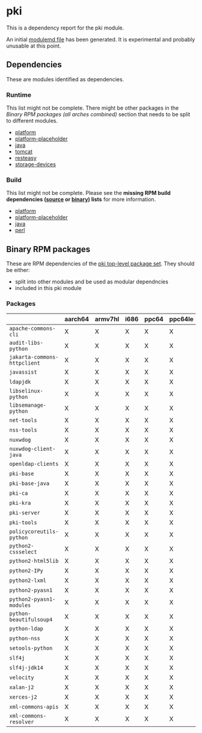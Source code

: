 # pki
This is a dependency report for the pki module.

An initial [modulemd file](pki.yaml) has been generated. It is experimental and probably unusable at this point.
## Dependencies
These are modules identified as dependencies.
### Runtime
This list might not be complete. There might be other packages in the *Binary RPM packages (all arches combined)* section that needs to be split to different modules.
* [platform](../platform)
* [platform-placeholder](../platform-placeholder)
* [java](../java)
* [tomcat](../tomcat)
* [resteasy](../resteasy)
* [storage-devices](../storage-devices)
### Build
This list might not be complete.
Please see the **missing RPM build dependencies ([source](all/buildtime-source-packages-short.txt) or [binary](all/buildtime-binary-packages-short.txt)) lists** for more information.
* [platform](../platform)
* [platform-placeholder](../platform-placeholder)
* [java](../java)
* [perl](../perl)
## Binary RPM packages
These are RPM dependencies of the [pki top-level package set](pki.csv). They should be either:
* split into other modules and be used as modular dependncies
* included in this pki module
### Packages
| |aarch64 |armv7hl |i686 |ppc64 |ppc64le |s390x |x86_64 |
|---|---|---|---|---|---|---|---|
| `apache-commons-cli` | X | X | X | X | X | X | X |
| `audit-libs-python` | X | X | X | X | X | X | X |
| `jakarta-commons-httpclient` | X | X | X | X | X | X | X |
| `javassist` | X | X | X | X | X | X | X |
| `ldapjdk` | X | X | X | X | X | X | X |
| `libselinux-python` | X | X | X | X | X | X | X |
| `libsemanage-python` | X | X | X | X | X | X | X |
| `net-tools` | X | X | X | X | X | X | X |
| `nss-tools` | X | X | X | X | X | X | X |
| `nuxwdog` | X | X | X | X | X | X | X |
| `nuxwdog-client-java` | X | X | X | X | X | X | X |
| `openldap-clients` | X | X | X | X | X | X | X |
| `pki-base` | X | X | X | X | X | X | X |
| `pki-base-java` | X | X | X | X | X | X | X |
| `pki-ca` | X | X | X | X | X | X | X |
| `pki-kra` | X | X | X | X | X | X | X |
| `pki-server` | X | X | X | X | X | X | X |
| `pki-tools` | X | X | X | X | X | X | X |
| `policycoreutils-python` | X | X | X | X | X | X | X |
| `python2-cssselect` | X | X | X | X | X | X | X |
| `python2-html5lib` | X | X | X | X | X | X | X |
| `python2-IPy` | X | X | X | X | X | X | X |
| `python2-lxml` | X | X | X | X | X | X | X |
| `python2-pyasn1` | X | X | X | X | X | X | X |
| `python2-pyasn1-modules` | X | X | X | X | X | X | X |
| `python-beautifulsoup4` | X | X | X | X | X | X | X |
| `python-ldap` | X | X | X | X | X | X | X |
| `python-nss` | X | X | X | X | X | X | X |
| `setools-python` | X | X | X | X | X | X | X |
| `slf4j` | X | X | X | X | X | X | X |
| `slf4j-jdk14` | X | X | X | X | X | X | X |
| `velocity` | X | X | X | X | X | X | X |
| `xalan-j2` | X | X | X | X | X | X | X |
| `xerces-j2` | X | X | X | X | X | X | X |
| `xml-commons-apis` | X | X | X | X | X | X | X |
| `xml-commons-resolver` | X | X | X | X | X | X | X |
